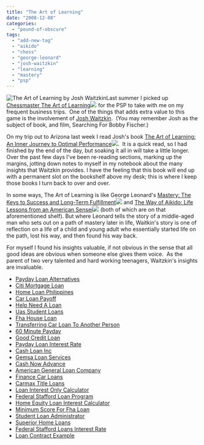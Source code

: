 ```yaml
---
title: "The Art of Learning"
date: "2008-12-08"
categories: 
  - "pound-of-obscure"
tags: 
  - "add-new-tag"
  - "aikido"
  - "chess"
  - "george-leonard"
  - "josh-waitzkin"
  - "learning"
  - "mastery"
  - "psp"
---
```


![](images/51m7o6w3ucl_sl160_1.jpg "The Art of Learning by Josh Waitzkin")Last summer I picked up [Chessmaster The Art of Learning](http://www.amazon.com/gp/product/B000RF17YG?ie=UTF8&tag=gbrettmiller-20&linkCode=as2&camp=1789&creative=9325&creativeASIN=B000RF17YG)![](http://www.assoc-amazon.com/e/ir?t=gbrettmiller-20&l=as2&o=1&a=B000RF17YG) for the PSP to take with me on my frequent business trips.  One of the things that adds extra value to this game is the involvement of [Josh Waitzkin](http://www.joshwaitzkin.com/).  (You may remember Josh as the subject of book, and film, Searching For Bobby Fischer.)

On my trip out to Arizona last week I read Josh's book [The Art of Learning: An Inner Journey to Optimal Performance](http://www.amazon.com/gp/product/0743277465?ie=UTF8&tag=gbrettmiller-20&linkCode=as2&camp=1789&creative=9325&creativeASIN=0743277465)![](http://www.assoc-amazon.com/e/ir?t=gbrettmiller-20&l=as2&o=1&a=0743277465).  It is a quick read, so I had finished by the end of the day, but soaking it all in will take a little longer.  Over the past few days I've been re-reading sections, marking up the margins, jotting down notes to myself in my notebook about the many insights that Waitzkin provides. I have the feeling that this book will end up with a permanent slot on the bookshelf above my desk; this is where I keep those books I turn back to over and over.

In some ways, The Art of Learning is like George Leonard's [Mastery: The Keys to Success and Long-Term Fulfillment](http://www.amazon.com/gp/product/0452267560?ie=UTF8&tag=gbrettmiller-20&linkCode=as2&camp=1789&creative=9325&creativeASIN=0452267560)![](http://www.assoc-amazon.com/e/ir?t=gbrettmiller-20&l=as2&o=1&a=0452267560) and [The Way of Aikido: Life Lessons from an American Sensei](http://www.amazon.com/gp/product/0452279720?ie=UTF8&tag=gbrettmiller-20&linkCode=as2&camp=1789&creative=9325&creativeASIN=0452279720)![](http://www.assoc-amazon.com/e/ir?t=gbrettmiller-20&l=as2&o=1&a=0452279720) (both of which are on that aforementioned shelf). But where Leonard tells the story of a middle-aged man who sets out on a path of mastery later in life, Waitkin's story is one of reflection on a life of a child and young adult who essentially started life on the path, lost his way, and then found his way back.

For myself I found his insights valuable, if not obvious in the sense that all good ideas are obvious when someone else gives them voice.  As the parent of two very talented and hard working teenagers, Waitzkin's insights are invaluable.

- [Payday Loan Alternatives](http://www.mariebo.org/?Payday-Loan-Alternatives)
- [Citi Mortgage Loan](http://usasportgroup.com/?Citi-Mortgage-Loan)
- [Home Loan Philippines](http://www.consejocafe.org/?Home-Loan-Philippines)
- [Car Loan Payoff](http://gbbkolejka.pl/?Car-Loan-Payoff)
- [Help Need A Loan](http://usasportgroup.com/?Help-Need-A-Loan)
- [Uas Student Loans](http://www.mariebo.org/?Uas-Student-Loans)
- [Fha House Loan](http://www.franklinny.org/?Fha-House-Loan)
- [Transferring Car Loan To Another Person](http://www.franklinny.org/?Transferring-Car-Loan-To-Another-Person)
- [60 Minute Payday](http://usasportgroup.com/?60-Minute-Payday)
- [Good Credit Loan](http://www.franklinny.org/?Good-Credit-Loan)
- [Payday Loan Interest Rate](http://www.franklinny.org/?Payday-Loan-Interest-Rate)
- [Cash Loan Inc](http://www.amarysia.gr/?Cash-Loan-Inc)
- [Gemsa Loan Services](http://gbbkolejka.pl/?Gemsa-Loan-Services)
- [Cash Now Advance](http://usasportgroup.com/?Cash-Now-Advance)
- [American General Loan Company](http://www.amarysia.gr/?American-General-Loan-Company)
- [Finance Car Loans](http://www.consejocafe.org/?Finance-Car-Loans)
- [Carmax Title Loans](http://www.mariebo.org/?Carmax-Title-Loans)
- [Loan Interest Only Calculator](http://gbbkolejka.pl/?Loan-Interest-Only-Calculator)
- [Federal Stafford Loan Program](http://www.franklinny.org/?Federal-Stafford-Loan-Program)
- [Home Equity Loan Interest Calculator](http://www.consejocafe.org/?Home-Equity-Loan-Interest-Calculator)
- [Minimum Score For Fha Loan](http://www.consejocafe.org/?Minimum-Score-For-Fha-Loan)
- [Student Loan Administrator](http://www.mariebo.org/?Student-Loan-Administrator)
- [Superior Home Loans](http://www.amarysia.gr/?Superior-Home-Loans)
- [Federal Stafford Loans Interest Rate](http://www.franklinny.org/?Federal-Stafford-Loans-Interest-Rate)
- [Loan Contract Example](http://www.consejocafe.org/?Loan-Contract-Example)
